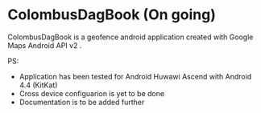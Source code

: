 # ColombusDagBook (On going)

ColombusDagBook is a geofence android application created with Google Maps Android API v2 .

PS: 
- Application has been tested for Android Huwawi Ascend with Android 4.4 (KitKat)
- Cross device configuarion is yet to be done
- Documentation is to be added further
